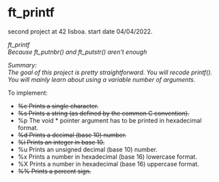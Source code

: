# ft_printf

second project at 42 lisboa. start date 04/04/2022.

*ft_printf*  
*Because ft_putnbr() and ft_putstr() aren’t enough*  

*Summary:*  
*The goal of this project is pretty straightforward. You will recode printf().*  
*You will mainly learn about using a variable number of arguments.*  

To implement:  
* ~~%c Prints a single character.~~
* ~~%s Prints a string (as defined by the common C convention).~~
* %p The void * pointer argument has to be printed in hexadecimal format.
* ~~%d Prints a decimal (base 10) number.~~
* ~~%i Prints an integer in base 10.~~
* %u Prints an unsigned decimal (base 10) number.
* %x Prints a number in hexadecimal (base 16) lowercase format.
* %X Prints a number in hexadecimal (base 16) uppercase format.
* ~~%% Prints a percent sign.~~